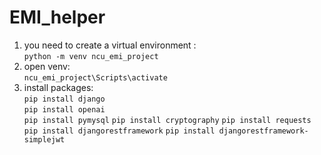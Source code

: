 # EMI_helper
1. you need to create a virtual environment :  
`python -m venv ncu_emi_project`
2. open venv:  
`ncu_emi_project\Scripts\activate  `
3. install packages:  
`pip install django`  
`pip install openai`  
`pip install pymysql`
`pip install cryptography`
`pip install requests` 
`pip install djangorestframework`
`pip install djangorestframework-simplejwt`

